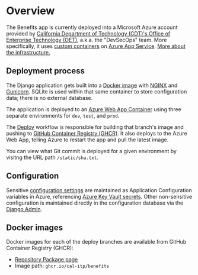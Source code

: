 # Overview

The Benefits app is currently deployed into a Microsoft Azure account provided by [California Department of Technology (CDT)'s Office of Enterprise Technology (OET)][oet], a.k.a. the "DevSecOps" team. More specifically, it uses [custom containers][app-service-containers] on [Azure App Service][app-service]. [More about the infrastructure.](infrastructure.md)

## Deployment process

The Django application gets built into a [Docker image][dockerfile] with [NGINX](https://www.nginx.com/) and
[Gunicorn](https://gunicorn.org/). SQLite is used within that same container to store configuration data; there is no external database.

The application is deployed to an [Azure Web App Container][az-webapp] using three separate environments for `dev`, `test`,
and `prod`.

The [Deploy](deploy-workflow) workflow is responsible for building that branch's image and pushing to [GitHub Container
Registry (GHCR)][ghcr]. It also deploys to the Azure Web App, telling Azure to restart the app and pull the latest image.

You can view what Git commit is deployed for a given environment by visitng the URL path `/static/sha.txt`.

## Configuration

Sensitive [configuration settings](../configuration/README.md) are maintained as Application Configuration variables in Azure,
referencing [Azure Key Vault secrets](https://azure.microsoft.com/en-us/products/key-vault/). Other non-sensitive configuration
is maintained directly in the configuration database via the [Django Admin](https://docs.djangoproject.com/en/5.0/ref/contrib/admin/).

## Docker images

Docker images for each of the deploy branches are available from GitHub Container Registry (GHCR):

- [Repository Package page](https://github.com/cal-itp/benefits/pkgs/container/benefits)
- Image path: `ghcr.io/cal-itp/benefits`

[oet]: https://techblog.cdt.ca.gov/2020/06/cdt-taking-the-lead-in-digital-transformation/
[app-service-containers]: https://docs.microsoft.com/en-us/azure/app-service/configure-custom-container
[app-service]: https://docs.microsoft.com/en-us/azure/app-service/overview
[deploy-workflow]: https://github.com/cal-itp/benefits/blob/main/.github/workflows/deploy.yml
[dockerfile]: https://github.com/cal-itp/benefits/blob/main/Dockerfile
[az-webapp]: https://azure.microsoft.com/en-us/services/app-service/containers/
[ghcr]: https://github.com/features/packages
